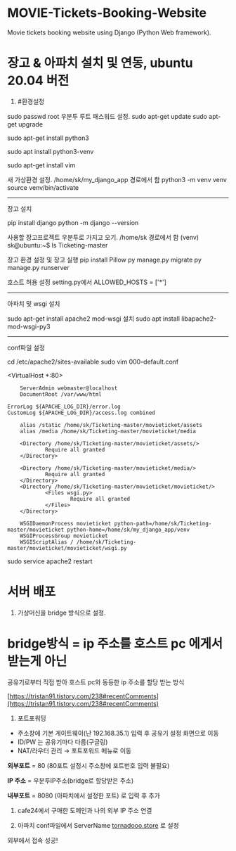 # MOVIE-Tickets-Booking-Website
Movie tickets booking website using Django (Python Web framework).  

# 장고 & 아파치 설치 및 연동, ubuntu 20.04 버전
1. #환경설정

sudo passwd root  우분투 루트 패스워드 설정.
sudo apt-get update
sudo apt-get upgrade

sudo apt-get install python3

sudo apt install python3-venv

sudo apt-get install vim

 새 가상환경 설정. /home/sk/my_django_app 경로에서 함
python3 -m venv venv
source venv/bin/activate

-------------------------------------------------------
 장고 설치


pip install django
python -m django --version

사용할 장고프로젝트 우분투로 가지고 오기. /home/sk 경로에서 함
(venv) sk@ubuntu:~$ ls
Ticketing-master

장고 환경 설정 및 장고 실행
pip install Pillow
py manage.py migrate
py manage.py runserver

호스트 허용 설정
setting.py에서 ALLOWED_HOSTS = ['*'] 

-------------------------------------------------------
 아파치 및 wsgi 설치
  

sudo apt-get install apache2 
 mod-wsgi 설치
sudo apt install libapache2-mod-wsgi-py3

-------------------------------------------------------------
 conf파일 설정


cd /etc/apache2/sites-available
sudo vim 000-default.conf

<VirtualHost *:80>

        ServerAdmin webmaster@localhost
        DocumentRoot /var/www/html

	ErrorLog ${APACHE_LOG_DIR}/error.log
	CustomLog ${APACHE_LOG_DIR}/access.log combined

        alias /static /home/sk/Ticketing-master/movieticket/assets
        alias /media /home/sk/Ticketing-master/movieticket/media

        <Directory /home/sk/Ticketing-master/movieticket/assets/>
                Require all granted
        </Directory>

        <Directory /home/sk/Ticketing-master/movieticket/media/>
                Require all granted
        </Directory>
        <Directory /home/sk/Ticketing-master/movieticket/movieticket/>
                <Files wsgi.py>
                        Require all granted
                </Files>
        </Directory>

        WSGIDaemonProcess movieticket python-path=/home/sk/Ticketing-master/movieticket python-home=/home/sk/my_django_app/venv
        WSGIProcessGroup movieticket
        WSGIScriptAlias / /home/sk/Ticketing-master/movieticket/movieticket/wsgi.py

</VirtualHost>


sudo service apache2 restart

# 서버 배포

1. 가상머신을 bridge 방식으로 설정. 

# bridge방식 = ip 주소를 호스트 pc 에게서 받는게 아닌 

공유기로부터 직접 받아 호스트 pc와 동등한 ip 주소를 할당 받는 방식

[https://tristan91.tistory.com/238#recentComments](https://tristan91.tistory.com/238#recentComments)

1. 포트포워딩
- 주소창에 기본 게이트웨이(난 192.168.35.1) 입력 후 공유기 설정 화면으로 이동
- ID/PW 는 공유기마다 다름(구글링)
- NAT/라우터 관리 → 포트포워드 메뉴로 이동

**외부포트** = 80 (80포트 설정시 주소창에 포트번호 입력 불필요)

 **IP 주소** = 우분투IP주소(bridge로 할당받은 주소)

**내부포트** = 8080 (아파치에서 설정한 포트) 로 입력 후 추가

1. cafe24에서 구매한 도메인과 나의 외부 IP 주소 연결

1. 아파치 conf파일에서 ServerName [tornadooo.store](http://tornadooo.store) 로  설정

외부에서 접속 성공!
